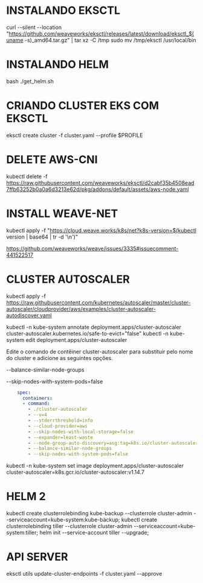 # INSTALANDO EKSCTL
curl --silent --location "https://github.com/weaveworks/eksctl/releases/latest/download/eksctl_$(uname -s)_amd64.tar.gz" | tar xz -C /tmp
sudo mv /tmp/eksctl /usr/local/bin

# INSTALANDO HELM
bash ./get_helm.sh 

# CRIANDO CLUSTER EKS COM EKSCTL
eksctl create cluster -f cluster.yaml --profile $PROFILE

# DELETE AWS-CNI
kubectl delete -f https://raw.githubusercontent.com/weaveworks/eksctl/d2cabf35b4508ead7ffb63252b0a0a6d3213e62d/pkg/addons/default/assets/aws-node.yaml

# INSTALL WEAVE-NET
 kubectl apply -f "https://cloud.weave.works/k8s/net?k8s-version=$(kubectl version | base64 | tr -d '\n')"

https://github.com/weaveworks/weave/issues/3335#issuecomment-441522517

# CLUSTER AUTOSCALER
kubectl apply -f https://raw.githubusercontent.com/kubernetes/autoscaler/master/cluster-autoscaler/cloudprovider/aws/examples/cluster-autoscaler-autodiscover.yaml

kubectl -n kube-system annotate deployment.apps/cluster-autoscaler cluster-autoscaler.kubernetes.io/safe-to-evict="false"
kubectl -n kube-system edit deployment.apps/cluster-autoscaler


Edite o comando de contêiner cluster-autoscaler para substituir <YOUR CLUSTER NAME> pelo nome do cluster e adicione as seguintes opções.

--balance-similar-node-groups

--skip-nodes-with-system-pods=false
```yaml
    spec:
      containers:
      - command:
        - ./cluster-autoscaler
        - --v=4
        - --stderrthreshold=info
        - --cloud-provider=aws
        - --skip-nodes-with-local-storage=false
        - --expander=least-waste
        - --node-group-auto-discovery=asg:tag=k8s.io/cluster-autoscaler/enabled,k8s.io/cluster-autoscaler/<YOUR CLUSTER NAME>
        - --balance-similar-node-groups
        - --skip-nodes-with-system-pods=false
```
kubectl -n kube-system set image deployment.apps/cluster-autoscaler cluster-autoscaler=k8s.gcr.io/cluster-autoscaler:v1.14.7


# HELM 2
kubectl create clusterrolebinding kube-backup --clusterrole cluster-admin --serviceaccount=kube-system:kube-backup;
kubectl create clusterrolebinding tiller --clusterrole cluster-admin --serviceaccount=kube-system:tiller;
helm init --service-account tiller --upgrade;
# API SERVER 

 eksctl utils update-cluster-endpoints  -f cluster.yaml --approve
